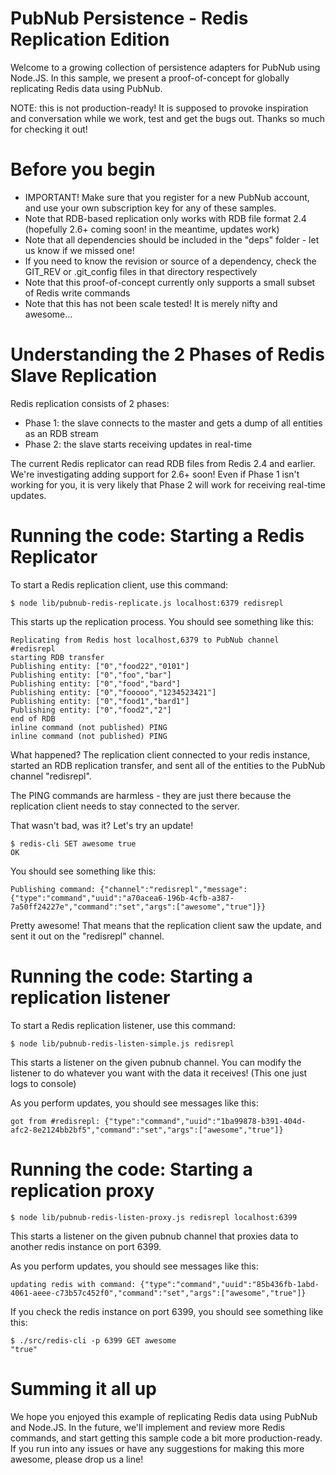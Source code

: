 # PubNub Persistence - Redis Replication Edition

Welcome to a growing collection of persistence adapters for
PubNub using Node.JS. In this sample, we present a proof-of-concept
for globally replicating Redis data using PubNub.

NOTE: this is not production-ready! It is supposed to provoke
inspiration and conversation while we work, test and get the
bugs out. Thanks so much for checking it out!

# Before you begin

* IMPORTANT! Make sure that you register for a new PubNub account, and use your own subscription key for any of these samples.
* Note that RDB-based replication only works with RDB file format 2.4 (hopefully 2.6+ coming soon! in the meantime, updates work)
* Note that all dependencies should be included in the "deps" folder - let us know if we missed one!
* If you need to know the revision or source of a dependency, check the GIT_REV or .git_config files in that directory respectively
* Note that this proof-of-concept currently only supports a small subset of Redis write commands
* Note that this has not been scale tested! It is merely nifty and awesome...

# Understanding the 2 Phases of Redis Slave Replication

Redis replication consists of 2 phases:

* Phase 1: the slave connects to the master and gets a dump of all entities as an RDB stream
* Phase 2: the slave starts receiving updates in real-time

The current Redis replicator can read RDB files from Redis
2.4 and earlier. We're investigating adding support for 2.6+
soon! Even if Phase 1 isn't working for you, it is very likely
that Phase 2 will work for receiving real-time updates.

# Running the code: Starting a Redis Replicator

To start a Redis replication client, use this command:

```
$ node lib/pubnub-redis-replicate.js localhost:6379 redisrepl
```

This starts up the replication process. You should see something like this:

```
Replicating from Redis host localhost,6379 to PubNub channel #redisrepl
starting RDB transfer
Publishing entity: ["0","food22","0101"]
Publishing entity: ["0","foo","bar"]
Publishing entity: ["0","food","bard"]
Publishing entity: ["0","fooooo","1234523421"]
Publishing entity: ["0","food1","bard1"]
Publishing entity: ["0","food2","2"]
end of RDB
inline command (not published) PING
inline command (not published) PING
```

What happened? The replication client connected to your redis instance,
started an RDB replication transfer, and sent all of the entities to the
PubNub channel "redisrepl".

The PING commands are harmless - they are just there because the replication
client needs to stay connected to the server.

That wasn't bad, was it? Let's try an update!

```
$ redis-cli SET awesome true
OK
```

You should see something like this:

```
Publishing command: {"channel":"redisrepl","message":{"type":"command","uuid":"a70acea6-196b-4cfb-a387-7a50ff24227e","command":"set","args":["awesome","true"]}}
```

Pretty awesome! That means that the replication client saw the update,
and sent it out on the "redisrepl" channel.


# Running the code: Starting a replication listener

To start a Redis replication listener, use this command:

```
$ node lib/pubnub-redis-listen-simple.js redisrepl
```

This starts a listener on the given pubnub channel. You can
modify the listener to do whatever you want with the data
it receives! (This one just logs to console)

As you perform updates, you should see messages like this:

```
got from #redisrepl: {"type":"command","uuid":"1ba99878-b391-404d-afc2-8e2124bb2bf5","command":"set","args":["awesome","true"]}
```


# Running the code: Starting a replication proxy

```
$ node lib/pubnub-redis-listen-proxy.js redisrepl localhost:6399
```

This starts a listener on the given pubnub channel that proxies data
to another redis instance on port 6399.

As you perform updates, you should see messages like this:

```
updating redis with command: {"type":"command","uuid":"85b436fb-1abd-4061-aeee-c73b57c452f0","command":"set","args":["awesome","true"]}
```

If you check the redis instance on port 6399, you should see something like this:

```
$ ./src/redis-cli -p 6399 GET awesome
"true"
```

# Summing it all up

We hope you enjoyed this example of replicating Redis data using PubNub and Node.JS.
In the future, we'll implement and review more Redis commands, and start getting this
sample code a bit more production-ready. If you run into any issues or have any
suggestions for making this more awesome, please drop us a line!



